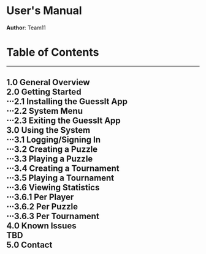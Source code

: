 # User's Manual

**Author**: Team11

# Table of Contents
---
1.0 General Overview<br />
2.0 Getting Started<br />
⋅⋅⋅2.1 Installing the GuessIt App<br />
⋅⋅⋅2.2 System Menu<br />
⋅⋅⋅2.3 Exiting the GuessIt App<br />
3.0 Using the System<br />
⋅⋅⋅3.1 Logging/Signing In<br />
⋅⋅⋅3.2 Creating a Puzzle<br />
⋅⋅⋅3.3 Playing a Puzzle<br />
⋅⋅⋅3.4 Creating a Tournament<br />
⋅⋅⋅3.5 Playing a Tournament<br />
⋅⋅⋅3.6 Viewing Statistics<br />
⋅⋅⋅3.6.1 Per Player<br />
⋅⋅⋅3.6.2 Per Puzzle<br />
⋅⋅⋅3.6.3 Per Tournament<br />
4.0 Known Issues<br />
TBD<br />
5.0 Contact<br />
---

